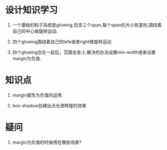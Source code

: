 # 设计知识学习

1. 一个基础的粒子系统是glowing,包含三个span,每个span的大小有差别,围绕着自己的中心做旋转运动.  

2. 四个glowing围绕着自己的lefe或者right做旋转运动.  

3. 四个glowing合在一起后，范围会变小,解决的办法设置min-width或者设置margin为负值.  

# 知识点

1. margin属性为负值的运用.

2. box-shadow创建出点光源辉煌的效果

# 疑问

1. margin为负值的时候用在哪些场景?